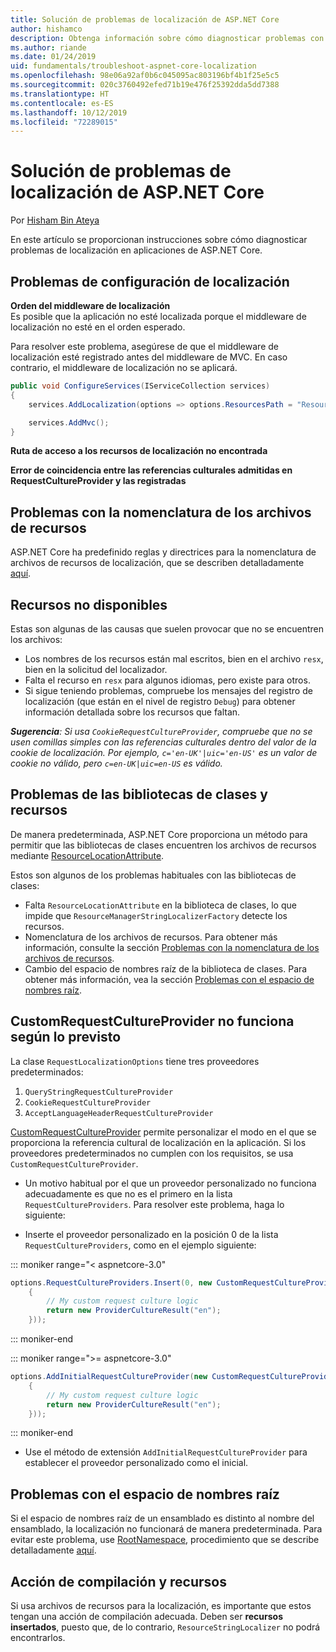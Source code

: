 ```yaml
---
title: Solución de problemas de localización de ASP.NET Core
author: hishamco
description: Obtenga información sobre cómo diagnosticar problemas con la localización en aplicaciones de ASP.NET Core.
ms.author: riande
ms.date: 01/24/2019
uid: fundamentals/troubleshoot-aspnet-core-localization
ms.openlocfilehash: 98e06a92af0b6c045095ac803196bf4b1f25e5c5
ms.sourcegitcommit: 020c3760492efed71b19e476f25392dda5dd7388
ms.translationtype: HT
ms.contentlocale: es-ES
ms.lasthandoff: 10/12/2019
ms.locfileid: "72289015"
---
```

# <a name="troubleshoot-aspnet-core-localization"></a>Solución de problemas de localización de ASP.NET Core

Por [Hisham Bin Ateya](https://github.com/hishamco)

En este artículo se proporcionan instrucciones sobre cómo diagnosticar problemas de localización en aplicaciones de ASP.NET Core.

## <a name="localization-configuration-issues"></a>Problemas de configuración de localización

**Orden del middleware de localización**  
Es posible que la aplicación no esté localizada porque el middleware de localización no esté en el orden esperado.

Para resolver este problema, asegúrese de que el middleware de localización esté registrado antes del middleware de MVC. En caso contrario, el middleware de localización no se aplicará.

```csharp
public void ConfigureServices(IServiceCollection services)
{
    services.AddLocalization(options => options.ResourcesPath = "Resources");

    services.AddMvc();
}
```

**Ruta de acceso a los recursos de localización no encontrada**

**Error de coincidencia entre las referencias culturales admitidas en RequestCultureProvider y las registradas**  

## <a name="resource-file-naming-issues"></a>Problemas con la nomenclatura de los archivos de recursos

ASP.NET Core ha predefinido reglas y directrices para la nomenclatura de archivos de recursos de localización, que se describen detalladamente [aquí](xref:fundamentals/localization?view=aspnetcore-2.2#resource-file-naming).

## <a name="missing-resources"></a>Recursos no disponibles

Estas son algunas de las causas que suelen provocar que no se encuentren los archivos:

- Los nombres de los recursos están mal escritos, bien en el archivo `resx`, bien en la solicitud del localizador.
- Falta el recurso en `resx` para algunos idiomas, pero existe para otros.
- Si sigue teniendo problemas, compruebe los mensajes del registro de localización (que están en el nivel de registro `Debug`) para obtener información detallada sobre los recursos que faltan.

_**Sugerencia**: Si usa `CookieRequestCultureProvider`, compruebe que no se usen comillas simples con las referencias culturales dentro del valor de la cookie de localización. Por ejemplo, `c='en-UK'|uic='en-US'` es un valor de cookie no válido, pero `c=en-UK|uic=en-US` es válido._

## <a name="resources--class-libraries-issues"></a>Problemas de las bibliotecas de clases y recursos

De manera predeterminada, ASP.NET Core proporciona un método para permitir que las bibliotecas de clases encuentren los archivos de recursos mediante [ResourceLocationAttribute](/dotnet/api/microsoft.extensions.localization.resourcelocationattribute?view=aspnetcore-2.1).

Estos son algunos de los problemas habituales con las bibliotecas de clases:
- Falta `ResourceLocationAttribute` en la biblioteca de clases, lo que impide que `ResourceManagerStringLocalizerFactory` detecte los recursos.
- Nomenclatura de los archivos de recursos. Para obtener más información, consulte la sección [Problemas con la nomenclatura de los archivos de recursos](#resource-file-naming-issues).
- Cambio del espacio de nombres raíz de la biblioteca de clases. Para obtener más información, vea la sección [Problemas con el espacio de nombres raíz](#root-namespace-issues).

## <a name="customrequestcultureprovider-doesnt-work-as-expected"></a>CustomRequestCultureProvider no funciona según lo previsto

La clase `RequestLocalizationOptions` tiene tres proveedores predeterminados:

1. `QueryStringRequestCultureProvider`
2. `CookieRequestCultureProvider`
3. `AcceptLanguageHeaderRequestCultureProvider`

[CustomRequestCultureProvider](/dotnet/api/microsoft.aspnetcore.localization.customrequestcultureprovider?view=aspnetcore-2.1) permite personalizar el modo en el que se proporciona la referencia cultural de localización en la aplicación. Si los proveedores predeterminados no cumplen con los requisitos, se usa `CustomRequestCultureProvider`.

- Un motivo habitual por el que un proveedor personalizado no funciona adecuadamente es que no es el primero en la lista `RequestCultureProviders`. Para resolver este problema, haga lo siguiente:

- Inserte el proveedor personalizado en la posición 0 de la lista `RequestCultureProviders`, como en el ejemplo siguiente:

::: moniker range="< aspnetcore-3.0"
```csharp
options.RequestCultureProviders.Insert(0, new CustomRequestCultureProvider(async context =>
    {
        // My custom request culture logic
        return new ProviderCultureResult("en");
    }));
```
::: moniker-end

::: moniker range=">= aspnetcore-3.0"
```csharp
options.AddInitialRequestCultureProvider(new CustomRequestCultureProvider(async context =>
    {
        // My custom request culture logic
        return new ProviderCultureResult("en");
    }));
```
::: moniker-end

- Use el método de extensión `AddInitialRequestCultureProvider` para establecer el proveedor personalizado como el inicial.

## <a name="root-namespace-issues"></a>Problemas con el espacio de nombres raíz

Si el espacio de nombres raíz de un ensamblado es distinto al nombre del ensamblado, la localización no funcionará de manera predeterminada. Para evitar este problema, use [RootNamespace](/dotnet/api/microsoft.extensions.localization.rootnamespaceattribute?view=aspnetcore-2.1), procedimiento que se describe detalladamente [aquí](xref:fundamentals/localization?view=aspnetcore-2.2#resource-file-naming).

## <a name="resources--build-action"></a>Acción de compilación y recursos

Si usa archivos de recursos para la localización, es importante que estos tengan una acción de compilación adecuada. Deben ser **recursos insertados**, puesto que, de lo contrario, `ResourceStringLocalizer` no podrá encontrarlos.
